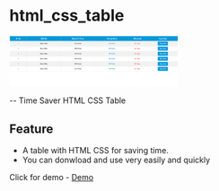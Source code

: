 # html_css_table

<img src="as4.png" width="300px">

-- Time Saver HTML CSS Table

## Feature
- A table with HTML CSS for saving time.
- You can donwload and use very easily and quickly

Click for demo - <a href="https://ziauddin128.github.io/html_css_table/">Demo</a>
